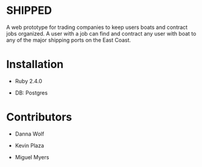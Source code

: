 # SHIPPED

 A web prototype for trading companies to keep users boats and contract jobs organized.
 A user with a job can find and contract any user with boat to any of the major shipping ports on the East Coast.
 
# Installation

* Ruby 2.4.0

* DB: Postgres

# Contributors

* Danna Wolf

* Kevin Plaza

* Miguel Myers



